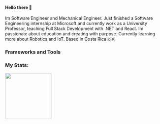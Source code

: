 #### Hello there :muscle:	

Im Software Engineer and Mechanical Engineer. Just finished a Software Engineering internship at Microsoft and currently work as a University Professor, teaching Full Stack Development with .NET and React. Im passionate about education and creating with purpose. Currently learning more about Robotics and IoT. Based in Costa Rica :costa_rica:

### Frameworks and Tools

### My Stats:
<!--<img height="150px" src="https://github-readme-stats.vercel.app/api?username=andrescn20&show_icons=true"/> -->
<img height="150px" src="https://github-readme-stats.vercel.app/api/top-langs?username=andrescn20&layout=compact"/>


<!--
**andrescn20/andrescn20** is a ✨ _special_ ✨ repository because its `README.md` (this file) appears on your GitHub profile.

Here are some ideas to get you started:

- 🔭 I’m currently working on ...
- 🌱 I’m currently learning ...
- 👯 I’m looking to collaborate on ...
- 🤔 I’m looking for help with ...
- 💬 Ask me about ...
- 📫 How to reach me: ...
- 😄 Pronouns: ...
- ⚡ Fun fact: ...
-->
